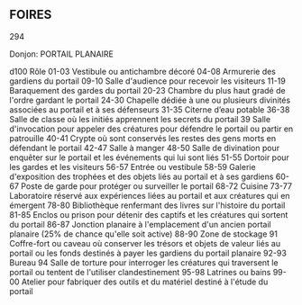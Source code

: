## FOIRES


294

Donjon: PORTAIL PLANAIRE

d100 Rôle
01-03 Vestibule ou antichambre décoré
04-08 Armurerie des gardiens du portail
09-10 Salle d'audience pour recevoir les visiteurs
11-19 Baraquement des gardes du portail
20-23 Chambre du plus haut gradé de l'ordre gardant le
portail
24-30 Chapelle dédiée à une ou plusieurs divinités
associées au portail et à ses défenseurs
31-35  Citerne d’eau potable
36-38 Salle de classe où les initiés apprennent les secrets
du portail
39 Salle d'invocation pour appeler des créatures pour
défendre le portail ou partir en patrouille
40-41 Crypte où sont conservés les restes des gens morts
en défendant le portail
42-47 Salle à manger
48-50 Salle de divination pour enquêter sur le portail et les
événements qui lui sont liés
51-55 Dortoir pour les gardes et les visiteurs
56-57 Entrée ou vestibule
58-59 Galerie d'exposition des trophées et des objets liés
au portail et à ses gardiens
60-67 Poste de garde pour protéger ou surveiller le portail
68-72 Cuisine
73-77 Laboratoire réservé aux expériences liées au portail
et aux créatures qui en émergent
78-80 Bibliothèque renfermant des livres sur l'histoire du
portail
81-85 Enclos ou prison pour détenir des captifs et les
créatures qui sortent du portail
86-87 Jonction planaire à l'emplacement d'un ancien
portail planaire (25% de chance qu'elle soit active)
88-90 Zone de stockage
91 Coffre-fort ou caveau où conserver les trésors et
objets de valeur liés au portail ou les fonds destinés
à payer les gardiens du portail planaire
92-93 Bureau
94 Salle de torture pour interroger les créatures
qui traversent le portail ou tentent de l'utiliser
clandestinement
95-98 Latrines ou bains
99-00 Atelier pour fabriquer des outils et du matériel
destiné à l'étude du portail